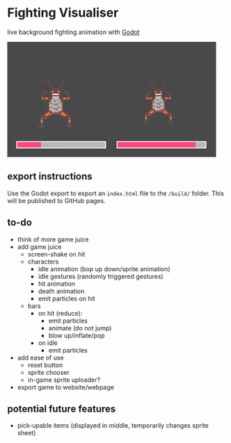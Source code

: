 # Fighting Visualiser

live background fighting animation with [Godot](https://godotengine.org/)

![example gif](preview.gif)

## export instructions

Use the Godot export to export an `index.html` file to the `/build/` folder. This will be published to GitHub pages.

## to-do

- think of more game juice
- add game juice
  - screen-shake on hit
  - characters
    - idle animation (bop up down/sprite animation)
    - idle gestures (randomly triggered gestures)
    - hit animation
    - death animation
    - emit particles on hit
  - bars
    - on hit (reduce):
      - emit particles
      - animate (do not jump)
      - blow up/inflate/pop
    - on idle
      - emit particles
- add ease of use
  - reset button
  - sprite chooser
  - in-game sprite uploader?
- export game to website/webpage

## potential future features

- pick-upable items (displayed in middle, temporarily changes sprite sheet)

